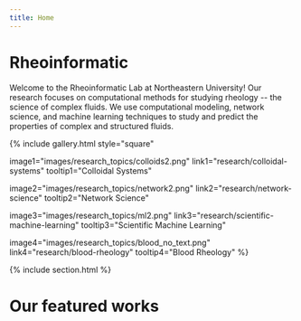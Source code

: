 ```yaml
---
title: Home
---
```


# Rheoinformatic


Welcome to the Rheoinformatic Lab at Northeastern University! Our research focuses on computational methods for studying rheology -- the science of complex fluids. We use computational modeling, network science, and machine learning techniques to study and predict the properties of complex and structured fluids.

{%
  include gallery.html
  style="square"

  image1="images/research_topics/colloids2.png"
  link1="research/colloidal-systems"
  tooltip1="Colloidal Systems"

  image2="images/research_topics/network2.png"
  link2="research/network-science"
  tooltip2="Network Science"

  image3="images/research_topics/ml2.png"
  link3="research/scientific-machine-learning"
  tooltip3="Scientific Machine Learning"

  image4="images/research_topics/blood_no_text.png"
  link4="research/blood-rheology"
  tooltip4="Blood Rheology"
%}

{% include section.html %}
# Our featured works

<!-- section break -->

<!-- section full -->

